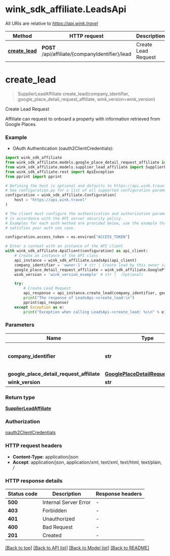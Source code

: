 # wink_sdk_affiliate.LeadsApi

All URIs are relative to *https://api.wink.travel*

Method | HTTP request | Description
------------- | ------------- | -------------
[**create_lead**](LeadsApi.md#create_lead) | **POST** /api/affiliate/{companyIdentifier}/lead | Create Lead Request


# **create_lead**
> SupplierLeadAffiliate create_lead(company_identifier, google_place_detail_request_affiliate, wink_version=wink_version)

Create Lead Request

Affiliate can request to onboard a property with information retrieved from Google Places.

### Example

* OAuth Authentication (oauth2ClientCredentials):

```python
import wink_sdk_affiliate
from wink_sdk_affiliate.models.google_place_detail_request_affiliate import GooglePlaceDetailRequestAffiliate
from wink_sdk_affiliate.models.supplier_lead_affiliate import SupplierLeadAffiliate
from wink_sdk_affiliate.rest import ApiException
from pprint import pprint

# Defining the host is optional and defaults to https://api.wink.travel
# See configuration.py for a list of all supported configuration parameters.
configuration = wink_sdk_affiliate.Configuration(
    host = "https://api.wink.travel"
)

# The client must configure the authentication and authorization parameters
# in accordance with the API server security policy.
# Examples for each auth method are provided below, use the example that
# satisfies your auth use case.

configuration.access_token = os.environ["ACCESS_TOKEN"]

# Enter a context with an instance of the API client
with wink_sdk_affiliate.ApiClient(configuration) as api_client:
    # Create an instance of the API class
    api_instance = wink_sdk_affiliate.LeadsApi(api_client)
    company_identifier = 'owner-1' # str | Create lead by this owner identifier.
    google_place_detail_request_affiliate = wink_sdk_affiliate.GooglePlaceDetailRequestAffiliate() # GooglePlaceDetailRequestAffiliate | 
    wink_version = 'wink_version_example' # str |  (optional)

    try:
        # Create Lead Request
        api_response = api_instance.create_lead(company_identifier, google_place_detail_request_affiliate, wink_version=wink_version)
        print("The response of LeadsApi->create_lead:\n")
        pprint(api_response)
    except Exception as e:
        print("Exception when calling LeadsApi->create_lead: %s\n" % e)
```



### Parameters


Name | Type | Description  | Notes
------------- | ------------- | ------------- | -------------
 **company_identifier** | **str**| Create lead by this owner identifier. | 
 **google_place_detail_request_affiliate** | [**GooglePlaceDetailRequestAffiliate**](GooglePlaceDetailRequestAffiliate.md)|  | 
 **wink_version** | **str**|  | [optional] 

### Return type

[**SupplierLeadAffiliate**](SupplierLeadAffiliate.md)

### Authorization

[oauth2ClientCredentials](../README.md#oauth2ClientCredentials)

### HTTP request headers

 - **Content-Type**: application/json
 - **Accept**: application/json, application/xml, text/xml, text/html, text/plain, */*

### HTTP response details

| Status code | Description | Response headers |
|-------------|-------------|------------------|
**500** | Internal Server Error |  -  |
**403** | Forbidden |  -  |
**401** | Unauthorized |  -  |
**400** | Bad Request |  -  |
**201** | Created |  -  |

[[Back to top]](#) [[Back to API list]](../README.md#documentation-for-api-endpoints) [[Back to Model list]](../README.md#documentation-for-models) [[Back to README]](../README.md)

